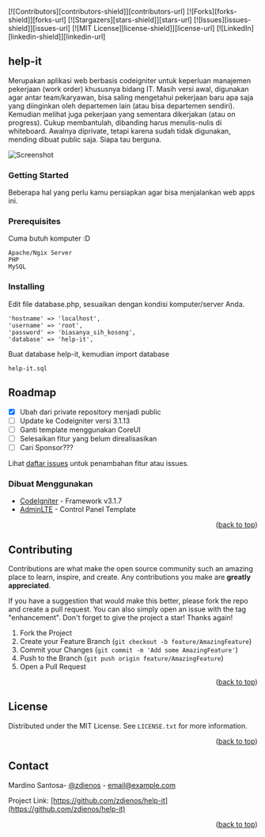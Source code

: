 <a name="readme-top"></a>
<!-- PROJECT SHIELDS -->
<!--
*** I'm using markdown "reference style" links for readability.
*** Reference links are enclosed in brackets [ ] instead of parentheses ( ).
*** See the bottom of this document for the declaration of the reference variables
*** for contributors-url, forks-url, etc. This is an optional, concise syntax you may use.
*** https://www.markdownguide.org/basic-syntax/#reference-style-links
-->
[![Contributors][contributors-shield]][contributors-url]
[![Forks][forks-shield]][forks-url]
[![Stargazers][stars-shield]][stars-url]
[![Issues][issues-shield]][issues-url]
[![MIT License][license-shield]][license-url]
[![LinkedIn][linkedin-shield]][linkedin-url]

## help-it
Merupakan aplikasi web berbasis codeigniter untuk keperluan manajemen pekerjaan (work order) khususnya bidang IT.
Masih versi awal, digunakan agar antar team/karyawan, bisa saling mengetahui pekerjaan baru apa saja yang diinginkan oleh departemen lain (atau bisa departemen sendiri). Kemudian melihat juga pekerjaan yang sementara dikerjakan (atau on progress). Cukup membantulah, dibanding harus menulis-nulis di whiteboard. 
Awalnya diprivate, tetapi karena sudah tidak digunakan, mending dibuat public saja. Siapa tau berguna.

![Screenshot](_build/preview.png)


### Getting Started

Beberapa hal yang perlu kamu persiapkan agar bisa menjalankan web apps ini.


### Prerequisites

Cuma butuh komputer :D

```
Apache/Ngix Server
PHP
MySQL
```

### Installing

Edit file database.php, sesuaikan dengan kondisi komputer/server Anda.

```
'hostname' => 'localhost',
'username' => 'root',
'password' => 'biasanya_sih_kosong',
'database' => 'help-it',
```

Buat database help-it, kemudian import database 
```
help-it.sql
```


<!-- ROADMAP -->
## Roadmap

- [x] Ubah dari private repository menjadi public
- [ ] Update ke Codeigniter versi 3.1.13
- [ ] Ganti template menggunakan CoreUI
- [ ] Selesaikan fitur yang belum direalisasikan
- [ ] Cari Sponsor???
      
Lihat [daftar issues](https://github.com/zdienos/help-it/issues) untuk penambahan fitur atau issues.

  
### Dibuat Menggunakan

* [CodeIgniter](https://codeigniter.com/) - Framework v3.1.7
* [AdminLTE](https://adminlte.io/) - Control Panel Template

<p align="right">(<a href="#readme-top">back to top</a>)</p>


<!-- CONTRIBUTING -->
## Contributing

Contributions are what make the open source community such an amazing place to learn, inspire, and create. Any contributions you make are **greatly appreciated**.

If you have a suggestion that would make this better, please fork the repo and create a pull request. You can also simply open an issue with the tag "enhancement".
Don't forget to give the project a star! Thanks again!

1. Fork the Project
2. Create your Feature Branch (`git checkout -b feature/AmazingFeature`)
3. Commit your Changes (`git commit -m 'Add some AmazingFeature'`)
4. Push to the Branch (`git push origin feature/AmazingFeature`)
5. Open a Pull Request

<p align="right">(<a href="#readme-top">back to top</a>)</p>


<!-- LICENSE -->
## License

Distributed under the MIT License. See `LICENSE.txt` for more information.

<p align="right">(<a href="#readme-top">back to top</a>)</p>


<!-- CONTACT -->
## Contact

Mardino Santosa- [@zdienos](https://twitter.com/zdienos) - email@example.com

Project Link: [https://github.com/zdienos/help-it](https://github.com/zdienos/help-it)

<p align="right">(<a href="#readme-top">back to top</a>)</p>

